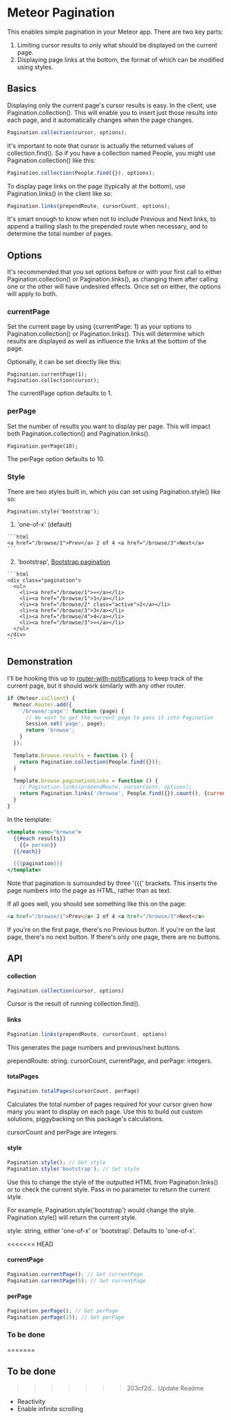 Meteor Pagination
==============================================

This enables simple pagination in your Meteor app. There are two key parts:

  1. Limiting cursor results to only what should be displayed on the current page.
  2. Displaying page links at the bottom, the format of which can be modified using styles.

## Basics

Displaying only the current page's cursor results is easy. In the client, use Pagination.collection(). This will enable you to insert just those results into each page, and it automatically changes when the page changes.

```js
Pagination.collection(cursor, options);
```

It's important to note that cursor is actually the returned values of collection.find(). So if you have a collection named People, you might use Pagination.collection() like this:

```js
Pagination.collection(People.find({}), options);
```

To display page links on the page (typically at the bottom), use Pagination.links() in the client like so:

```js
Pagination.links(prependRoute, cursorCount, options);
```

It's smart enough to know when not to include Previous and Next links, to append a trailing slash to the prepended route when necessary, and to determine the total number of pages.

## Options

It's recommended that you set options before or with your first call to either Pagination.collection() or Pagination.links(), as changing them after calling one or the other will have undesired effects. Once set on either, the options will apply to both.

### currentPage

Set the current page by using {currentPage: 1} as your options to Pagination.collection() or Pagination.links(). This will determine which results are displayed as well as influence the links at the bottom of the page.

Optionally, it can be set directly like this:

    Pagination.currentPage(1);
    Pagination.collection(cursor);

The currentPage option defaults to 1.

### perPage

Set the number of results you want to display per page. This will impact both Pagination.collection() and Pagination.links().

    Pagination.perPage(10);

The perPage option defaults to 10.

### Style

There are two styles built in, which you can set using Pagination.style() like so:

    Pagination.style('bootstrap');

  1. 'one-of-x' (default)

    ```html
    <a href="/browse/1">Prev</a> 2 of 4 <a href="/browse/3">Next</a>
    ```
  
  2. 'bootstrap', [Bootstrap pagination](http://twitter.github.com/bootstrap/components.html#pagination) 

    ```html
    <div class="pagination">
      <ul>
        <li><a href="/browse/1">«</a></li>
        <li><a href="/browse/1">1</a></li>
        <li><a href="/browse/2" class="active">2</a></li>
        <li><a href="/browse/3">3</a></li>
        <li><a href="/browse/4">4</a></li>
        <li><a href="/browse/3">»</a></li>
      </ul>
    </div>
    ``` 

## Demonstration

I'll be hooking this up to [router-with-notifications](https://github.com/egtann/meteor-router) to keep track of the current page, but it should work similarly with any other router.

```js
if (Meteor.isClient) {
  Meteor.Router.add({
    '/browse/:page': function (page) {
      // We want to get the current page to pass it into Pagination
      Session.set('page', page);
      return 'browse';
    }
  });

  Template.browse.results = function () {
    return Pagination.collection(People.find({}));
  }

  Template.browse.paginationLinks = function () {
    // Pagination.links(prependRoute, cursorCount, options);
    return Pagination.links('/browse', People.find({}).count(), {currentPage: Session.get('page'), perPage: 8});
  }
}
```

In the template:

```handlebars
<template name="browse">
  {{#each results}}
    {{> person}}
  {{/each}}

  {{{pagination}}}
</template>
```

Note that pagination is surrounded by three '{{{' brackets. This inserts the page numbers into the page as HTML, rather than as text.

If all goes well, you should see something like this on the page:

```html
<a href="/browse/1">Prev</a> 2 of 4 <a href="/browse/3">Next</a>
```

If you're on the first page, there's no Previous button. If you're on the last page, there's no next button. If there's only one page, there are no buttons.

## API

#### collection

```js
Pagination.collection(cursor, options)
```

Cursor is the result of running collection.find().

#### links 

```js
Pagination.links(prependRoute, cursorCount, options)
```

This generates the page numbers and previous/next buttons.

prependRoute: string.
cursorCount, currentPage, and perPage: integers.

#### totalPages

```js
Pagination.totalPages(cursorCount, perPage)
```

Calculates the total number of pages required for your cursor given how many you want to display on each page. Use this to build out custom solutions, piggybacking on this package's calculations.

cursorCount and perPage are integers.

#### style

```js
Pagination.style(); // Get style
Pagination.style('bootstrap'); // Set style
```

Use this to change the style of the outputted HTML from Pagination.links() or to check the current style. Pass in no parameter to return the current style.

For example, Pagination.style('bootstrap') would change the style. Pagination.style() will return the current style.

style: string, either 'one-of-x' or 'bootstrap'. Defaults to 'one-of-x'.

<<<<<<< HEAD
#### currentPage

```js
Pagination.currentPage(); // Get currentPage
Pagination.currentPage(5); // Set currentPage
```

#### perPage

```js
Pagination.perPage(); // Get perPage
Pagination.perPage(15); // Set perPage
```

### To be done
=======
## To be done
>>>>>>> 203cf2d... Update Readme

  - Reactivity
  - Enable infinite scrolling
